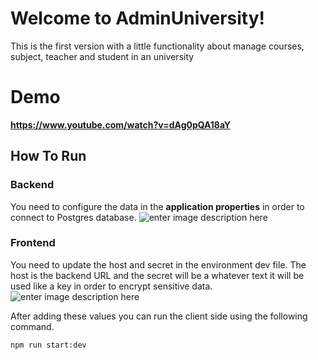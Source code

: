 # Welcome to AdminUniversity!

This is the first version with a little functionality about manage courses, subject, teacher and student in an university 


# Demo

**https://www.youtube.com/watch?v=dAg0pQA18aY**

## How To Run

### Backend
You need to configure the data in the **application properties** in order to connect to Postgres database.
![enter image description here](https://i.postimg.cc/vg26jvHr/setup1.png)


### Frontend
You need to update the host and secret in the environment dev file. The host is the backend URL and the secret will be a whatever text it will be used like a key in order to encrypt sensitive data.
![enter image description here](https://i.postimg.cc/dZ7TKTLz/setup2.png)

After adding these values you can run the client side using the following command.

    npm run start:dev
